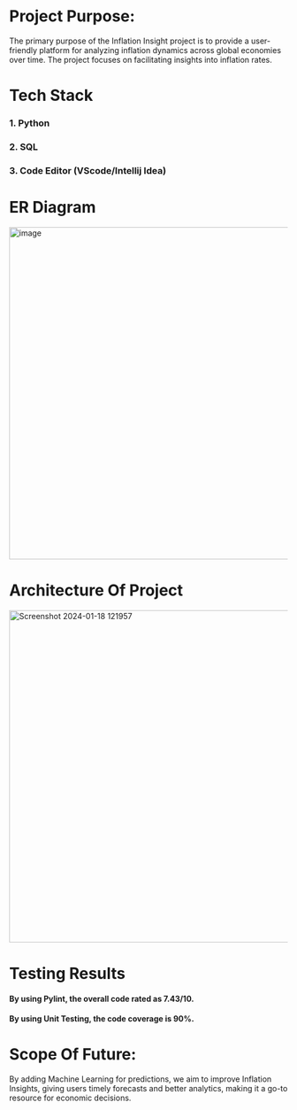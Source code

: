 # Project Purpose:
 The primary purpose of the Inflation Insight project is to provide a user-friendly platform for analyzing inflation dynamics across global economies over time. The project focuses on facilitating insights into inflation rates.

 # Tech Stack
 ### 1. Python
 ### 2. SQL
 ### 3. Code Editor (VScode/Intellij Idea)
 
# ER Diagram
<img width="600" alt="image" src="https://github.com/Bharath1629/Inflation-insight/assets/67285636/2ccc5f12-0fc2-45c0-aa08-4ed455495353">

# Architecture Of Project
<img width="600" alt="Screenshot 2024-01-18 121957" src="https://github.com/Bharath1629/Inflation-insight/assets/67285636/842bb0b1-123d-4d1c-be0a-191bb856f95b">

# Testing Results
#### By using Pylint, the overall code rated as 7.43/10.
#### By using Unit Testing, the code coverage is 90%.

# Scope Of Future:
By adding Machine Learning for predictions, we aim to improve Inflation Insights, giving users timely forecasts and better analytics, making it a go-to resource for economic decisions.



